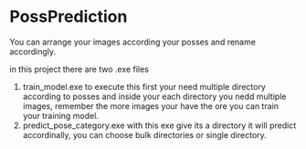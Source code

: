 # PossPrediction
You can arrange your images according your posses and rename accordingly. 

in this project there are two .exe files
1. train_model.exe
   to execute this first your need multiple directory according to posses and inside your each directory you nedd multiple images, remember the more images your have the ore you can train your training model.
2. predict_pose_category.exe
   with this exe give its a directory it will predict accordinally, you can choose bulk directories or single directory. 
